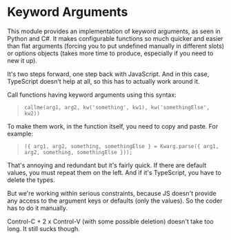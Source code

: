 # Keyword Arguments

This module provides an implementation of keyword arguments, as seen in Python and C#. It makes configurable
functions so much quicker and easier than flat arguments (forcing you to put undefined manually in different
slots) or options objects (takes more time to produce, especially if you need to new it up).

It's two steps forward, one step back with JavaScript. And in this case, TypeScript doesn't help at all, so
this has to actually work around it.

Call functions having keyword arguments using this syntax:
> `callme(arg1, arg2, kw('something', kw1), kw('somethingElse', kw2))`

 To make them work, in the function itself, you need to copy and paste. For example:
 > `({ arg1, arg2, something, somethingElse } = Kwarg.parse({ arg1, arg2, something, somethingElse }));`

That's annoying and redundant but it's fairly quick. If there are default values, you must repeat them
on the left. And if it's TypeScript, you have to delete the types.

But we're working within serious constraints, because JS doesn't provide any access to the argument
keys or defaults (only the values). So the coder has to do it manually.

Control-C + 2 x Control-V (with some possible deletion) doesn't take too long. It still sucks though.
